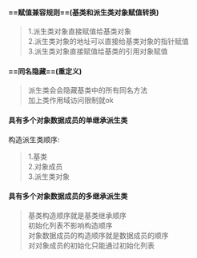 #### ==赋值兼容规则==(基类和派生类对象赋值转换)
> 1.派生类对象直接赋值给基类对象</br>
> 2.派生类对象的地址可以直接给基类对象的指针赋值</br>
> 3.派生类对象直接赋值给基类的引用对象赋值


#### ==同名隐藏==(重定义)
> 派生类会会隐藏基类中的所有同名方法</br>
> 加上类作用域访问限制就ok</br>


#### 具有多个对象数据成员的单继承派生类
构造派生类顺序:
> 1.基类</br>
> 2.对象成员</br>
> 3.派生类对象</br>


#### 具有多个对象数据成员的多继承派生类
> 基类构造顺序就是基类继承顺序</br>
> 初始化列表不影响构造顺序</br>
> 对象数据成员的构造顺序就是数据成员的顺序</br>
> 对对象成员的初始化只能通过初始化列表</br>